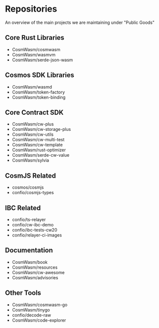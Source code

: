 # Repositories

An overview of the main projects we are maintaining under "Public Goods"

## Core Rust Libraries

* CosmWasm/cosmwasm
* CosmWasm/wasmvm
* CosmWasm/serde-json-wasm

## Cosmos SDK Libraries 

* CosmWasm/wasmd
* CosmWasm/token-factory
* CosmWasm/token-binding

## Core Contract SDK

* CosmWasm/cw-plus
* CosmWasm/cw-storage-plus
* CosmWasm/cw-utils
* CosmWasm/cw-multi-test
* CosmWasm/cw-template
* CosmWasm/rust-optimizer
* CosmWasm/serde-cw-value
* CosmWasm/sylvia

## CosmJS Related

* cosmos/cosmjs
* confio/cosmjs-types

## IBC Related

* confio/ts-relayer
* confio/cw-ibc-demo
* confio/ibc-tests-cw20
* confio/relayer-ci-images 

## Documentation

* CosmWasm/book
* CosmWasm/resources
* CosmWasm/cw-awesome
* CosmWasm/advisories


## Other Tools

* CosmWasm/cosmwasm-go
* CosmWasm/tinygo
* confio/decode-raw
* CosmWasm/code-explorer
